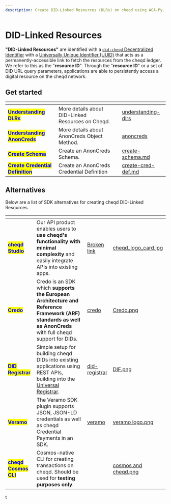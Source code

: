 ```yaml
---
description: Create DID-Linked Resources (DLRs) on cheqd using ACA-Py.
---
```


# DID-Linked Resources

**"DID-Linked Resources"** are identified with a [`did:cheqd` Decentralized Identifier](https://docs.cheqd.io/product/architecture/adr-list/adr-002-did-linked-resources) with a [Universally Unique Identifier (UUID)](https://www.uuidgenerator.net/) that acts as a permanently-accessible link to fetch the resources from the cheqd ledger. We refer to this as the "**resource ID**". Through the "**resource ID**" or a set of DID URL query parameters, applications are able to persistently access a digital resource on the cheqd network.

## Get started

<table data-view="cards"><thead><tr><th></th><th></th><th></th><th data-hidden data-card-target data-type="content-ref"></th></tr></thead><tbody><tr><td><mark style="color:blue;"><strong>Understanding DLRs</strong></mark></td><td>More details about DID-Linked Resources on Cheqd.</td><td></td><td><a href="../../../studio/did-linked-resources/understanding-dlrs/">understanding-dlrs</a></td></tr><tr><td><mark style="color:blue;"><strong>Understanding AnonCreds</strong></mark></td><td>More details about AnonCreds Object Method.</td><td></td><td><a href="../../../advanced/anoncreds/">anoncreds</a></td></tr><tr><td><mark style="color:blue;"><strong>Create Schema</strong></mark></td><td>Create an AnonCreds Schema.</td><td></td><td><a href="create-schema.md">create-schema.md</a></td></tr><tr><td><mark style="color:blue;"><strong>Create Credential Definition</strong></mark></td><td>Create an AnonCreds Credential Definition</td><td></td><td><a href="create-cred-def.md">create-cred-def.md</a></td></tr></tbody></table>

## Alternatives

Below are a list of SDK alternatives for creating cheqd DID-Linked Resources.

<table data-view="cards"><thead><tr><th></th><th></th><th data-hidden data-card-target data-type="content-ref"></th><th data-hidden data-card-cover data-type="files"></th></tr></thead><tbody><tr><td><mark style="color:blue;"><strong>cheqd Studio</strong></mark></td><td>Our API product enables users to <strong>use cheqd's functionality with minimal complexity</strong> and easily integrate APIs into existing apps. </td><td><a href="broken-reference">Broken link</a></td><td><a href="../../../.gitbook/assets/cheqd_logo_card.jpg">cheqd_logo_card.jpg</a></td></tr><tr><td><mark style="color:blue;"><strong>Credo</strong></mark></td><td>Credo is an SDK which <strong>supports the European Architecture and Reference Framework (ARF)</strong> <strong>standards as well as AnonCreds</strong> with full cheqd support for DIDs. </td><td><a href="../../credo/">credo</a></td><td><a href="../../../.gitbook/assets/Credo.png">Credo.png</a></td></tr><tr><td><mark style="color:blue;"><strong>DID Registrar</strong></mark></td><td>Simple setup for building cheqd DIDs into existing applications using REST APIs, building into the <a href="https://uniregistrar.io/">Universal Registrar</a>.</td><td><a href="../../../advanced/did-registrar/">did-registrar</a></td><td><a href="../../../.gitbook/assets/DIF.png">DIF.png</a></td></tr><tr><td><mark style="color:blue;"><strong>Veramo</strong></mark></td><td>The Veramo SDK plugin supports JSON, JSON-LD credentials as well as cheqd Credential Payments in an SDK.</td><td><a href="../../veramo/">veramo</a></td><td><a href="../../../.gitbook/assets/veramo logo.png">veramo logo.png</a></td></tr><tr><td><mark style="color:blue;"><strong>cheqd Cosmos CLI</strong></mark></td><td>Cosmos-native CLI for creating transactions on cheqd. Should be used for <strong>testing purposes only</strong>.</td><td></td><td><a href="../../../.gitbook/assets/cosmos and cheqd.png">cosmos and cheqd.png</a></td></tr></tbody></table>

t
